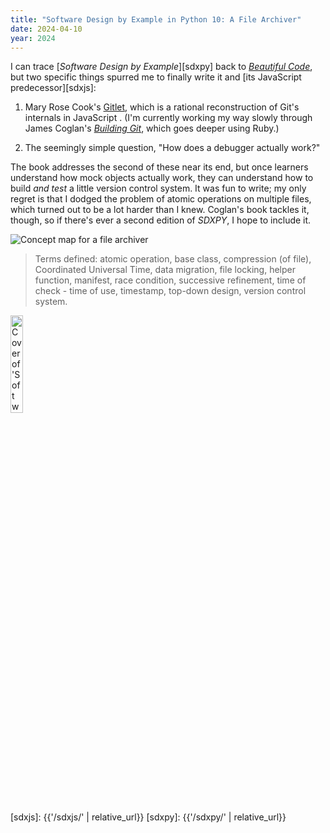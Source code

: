 ```yaml
---
title: "Software Design by Example in Python 10: A File Archiver"
date: 2024-04-10
year: 2024
---
```


I can trace [*Software Design by Example*][sdxpy] back to [*Beautiful Code*][bc],
but two specific things spurred me to finally write it and [its JavaScript predecessor][sdxjs]:

1.  Mary Rose Cook's [Gitlet][gitlet],
    which is a rational reconstruction of Git's internals in JavaScript	.
    (I'm currently working my way slowly through James Coglan's [*Building Git*][building_git],
    which goes deeper using Ruby.)

2.  The seemingly simple question, "How does a debugger actually work?"

The book addresses the second of these near its end,
but once learners understand how mock objects actually work,
they can understand how to build *and test* a little version control system.
It was fun to write;
my only regret is that I dodged the problem of atomic operations on multiple files,
which turned out to be a lot harder than I knew.
Coglan's book tackles it,
though,
so if there's ever a second edition of *SDXPY*,
I hope to include it.

<img class="centered" src="{{'/sdxpy/archive/concept_map.svg' | relative_url}}" alt="Concept map for a file archiver"/>

> Terms defined: atomic operation, base class, compression (of file), Coordinated Universal Time, data migration, file locking, helper function, manifest, race condition, successive refinement, time of check - time of use, timestamp, top-down design, version control system.

<img src="{{'/sdxpy/sdxpy-cover.png' | relative_url}}" alt="Cover of 'Software Design by Example'" width="20%" class="centered">

[bc]: https://www.oreilly.com/library/view/beautiful-code/9780596510046/
[building_git]: https://shop.jcoglan.com/building-git/
[gitlet]: http://gitlet.maryrosecook.com/
[sdxjs]: {{'/sdxjs/' | relative_url}}
[sdxpy]: {{'/sdxpy/' | relative_url}}
